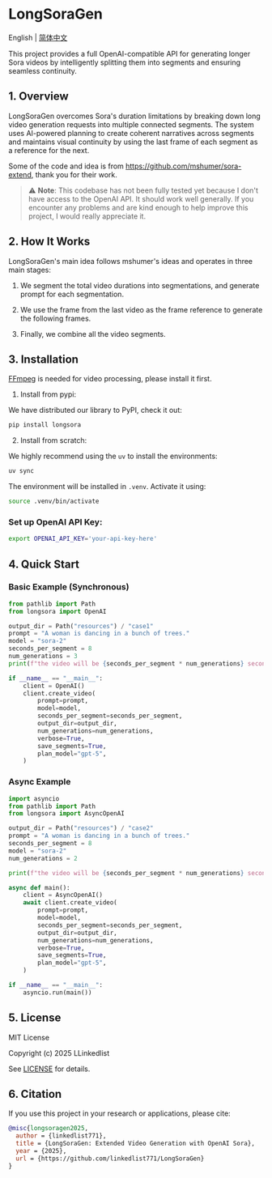# LongSoraGen

English | [简体中文](README-zh.md)

This project provides a full OpenAI-compatible API for generating longer Sora videos by intelligently splitting them into segments and ensuring seamless continuity.

## 1. Overview

LongSoraGen overcomes Sora's duration limitations by breaking down long video generation requests into multiple connected segments. The system uses AI-powered planning to create coherent narratives across segments and maintains visual continuity by using the last frame of each segment as a reference for the next.

Some of the code and idea is from https://github.com/mshumer/sora-extend, thank you for their work.

> ⚠️ **Note**: This codebase has not been fully tested yet because I don't have access to the OpenAI API. It should work well generally. If you encounter any problems and are kind enough to help improve this project, I would really appreciate it.

## 2. How It Works

LongSoraGen's main idea follows mshumer's ideas and operates in three main stages:

1. We segment the total video durations into segmentations, and generate prompt for each segmentation.

2. We use the frame from the last video as the frame reference to generate the following frames. 
3. Finally, we combine all the video segments.

## 3. Installation

[FFmpeg](https://ffmpeg.org/) is needed for video processing, please install it first. 

1. Install from pypi:

We have distributed our library to PyPI, check it out:

```bash
pip install longsora
```

2. Install from scratch:

We highly recommend using the `uv` to install the environments:

```bash
uv sync
```

The environment will be installed in `.venv`. Activate it using:

```bash
source .venv/bin/activate
```

### Set up OpenAI API Key:

```bash
export OPENAI_API_KEY='your-api-key-here'
```

## 4. Quick Start

### Basic Example (Synchronous)

```python
from pathlib import Path
from longsora import OpenAI

output_dir = Path("resources") / "case1"
prompt = "A woman is dancing in a bunch of trees."
model = "sora-2"
seconds_per_segment = 8
num_generations = 3
print(f"the video will be {seconds_per_segment * num_generations} seconds long")

if __name__ == "__main__":
    client = OpenAI()
    client.create_video(
        prompt=prompt,
        model=model,
        seconds_per_segment=seconds_per_segment,
        output_dir=output_dir,
        num_generations=num_generations,
        verbose=True,
        save_segments=True,
        plan_model="gpt-5",
    )
```

### Async Example

```python
import asyncio
from pathlib import Path
from longsora import AsyncOpenAI

output_dir = Path("resources") / "case2"
prompt = "A woman is dancing in a bunch of trees."
seconds_per_segment = 8
model = "sora-2"
num_generations = 2

print(f"the video will be {seconds_per_segment * num_generations} seconds long")

async def main():
    client = AsyncOpenAI()
    await client.create_video(
        prompt=prompt,
        model=model,
        seconds_per_segment=seconds_per_segment,
        output_dir=output_dir,
        num_generations=num_generations,
        verbose=True,
        save_segments=True,
        plan_model="gpt-5",
    )

if __name__ == "__main__":
    asyncio.run(main())
```

## 5. License

MIT License

Copyright (c) 2025 LLinkedlist

See [LICENSE](LICENSE) for details.

## 6. Citation

If you use this project in your research or applications, please cite:

```bibtex
@misc{longsoragen2025,
  author = {linkedlist771},
  title = {LongSoraGen: Extended Video Generation with OpenAI Sora},
  year = {2025},
  url = {https://github.com/linkedlist771/LongSoraGen}
}
```

